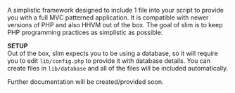A simplistic framework designed to include 1 file into your script to provide you with a full MVC patterned application. It is compatible with newer versions of PHP and also HHVM out of the box. The goal of slim is to keep PHP programming practices as simplistic as possible.  
  
__SETUP__  
Out of the box, slim expects  you to be using a database, so it will require you to edit `lib/config.php` to provide it with database details. You can create files in `lib/database` and all of the files will be included automatically.  
  
Further documentation will be created/provided soon.
